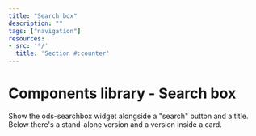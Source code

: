 ```yaml
---
title: "Search box"
description: ""
tags: ["navigation"]
resources:
- src: '*/'
  title: 'Section #:counter'
---
```


# Components library - Search box

Show the ods-searchbox widget alongside a "search" button and a title. Below there's a stand-alone version and a version inside a card.